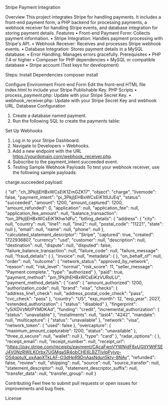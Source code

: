 Stripe Payment Integration

Overview
    This project integrates Stripe for handling payments. It includes a front-end payment form, a PHP backend for processing payments, a webhook receiver for handling Stripe events, and database integration for storing payment details.
Features
    •	Front-end Payment Form: Collects payment information.
    •	Stripe Integration: Handles payment processing with Stripe's API.
    •	Webhook Receiver: Receives and processes Stripe webhook events.
    •	Database Integration: Stores payment details in a MySQL database.
    •	Error Handling: Manages errors gracefully.
Prerequisites
•	PHP 7.4 or higher
•	Composer for PHP dependencies
•	MySQL or compatible database
•	Stripe account (Test keys for development)


Steps:
Install Dependencies
  composer install

Configure Environment
Front-end Form
  Edit the front-end HTML file index.html to include your Stripe Publishable Key.
PHP Scripts
  •	process_payment.php: Update with your Stripe Secret Key.
  •	webhook_receiver.php: Update with your Stripe Secret Key and webhook URL.
Database Configuration
  1.	Create a database named payment.
  2.	Run the following SQL to create the payments table:

Set Up Webhooks
  1.	Log in to your Stripe Dashboard.
  2.	Navigate to Developers > Webhooks.
  3.	Add a new endpoint with the URL https://yourdomain.com/webhook_receiver.php.
  4.	Subscribe to the payment_intent.succeeded event.
  5. Testing
Sample Webhook Payloads
  To test your webhook receiver, use the following sample payloads:



charge.succeeded payload:

{
  "id": "ch_3PkjljEHBxWCsEiK1ZmGZK17",
  "object": "charge",
  "livemode": false,
  "payment_intent": "pi_3PkjljEHBxWCsEiK1tIUlJEq",
  "status": "succeeded",
  "amount": 1200,
  "amount_captured": 1200,
  "amount_refunded": 0,
  "application": null,
  "application_fee": null,
  "application_fee_amount": null,
  "balance_transaction": "txn_3PkjljEHBxWCsEiK1Khw1dFu",
  "billing_details": {
    "address": {
      "city": null,
      "country": null,
      "line1": null,
      "line2": null,
      "postal_code": "11221",
      "state": null
    },
    "email": null,
    "name": null,
    "phone": null
  },
  "calculated_statement_descriptor": "Stripe",
  "captured": true,
  "created": 1722936807,
  "currency": "usd",
  "customer": null,
  "description": null,
  "destination": null,
  "dispute": null,
  "disputed": false,
  "failure_balance_transaction": null,
  "failure_code": null,
  "failure_message": null,
  "fraud_details": {
  },
  "invoice": null,
  "metadata": {
  },
  "on_behalf_of": null,
  "order": null,
  "outcome": {
    "network_status": "approved_by_network",
    "reason": null,
    "risk_level": "normal",
    "risk_score": 11,
    "seller_message": "Payment complete.",
    "type": "authorized"
  },
  "paid": true,
  "payment_method": "pm_1PkjlhEHBxWCsEiKzVURslLU",
  "payment_method_details": {
    "card": {
      "amount_authorized": 1200,
      "authorization_code": null,
      "brand": "visa",
      "checks": {
        "address_line1_check": null,
        "address_postal_code_check": "pass",
        "cvc_check": "pass"
      },
      "country": "US",
      "exp_month": 12,
      "exp_year": 2027,
      "extended_authorization": {
        "status": "disabled"
      },
      "fingerprint": "y5iXDVzMzPYMDKAd",
      "funding": "credit",
      "incremental_authorization": {
        "status": "unavailable"
      },
      "installments": null,
      "last4": "4242",
      "mandate": null,
      "multicapture": {
        "status": "unavailable"
      },
      "network": "visa",
      "network_token": {
        "used": false
      },
      "overcapture": {
        "maximum_amount_capturable": 1200,
        "status": "unavailable"
      },
      "three_d_secure": null,
      "wallet": null
    },
    "type": "card"
  },
  "radar_options": {
  },
  "receipt_email": null,
  "receipt_number": null,
  "receipt_url": "https://pay.stripe.com/receipts/payment/CAcaFwoVYWNjdF8xUGtlYWtFSEJ4V0NzRWlLKOrbx7UGMgaSR4obCHE6LBZTIvlpPyjvp-OS4qptuX_pxAapXTkLAF-O3dHpR9DnAasNdun5kty-8NAy",
  "refunded": false,
  "review": null,
  "shipping": null,
  "source": null,
  "source_transfer": null,
  "statement_descriptor": null,
  "statement_descriptor_suffix": null,
  "transfer_data": null,
  "transfer_group": null
}


Contributing
Feel free to submit pull requests or open issues for improvements and bug fixes.

License
